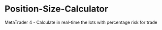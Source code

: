# Position-Size-Calculator
MetaTrader 4 - Calculate in real-time the lots with percentage risk for trade
